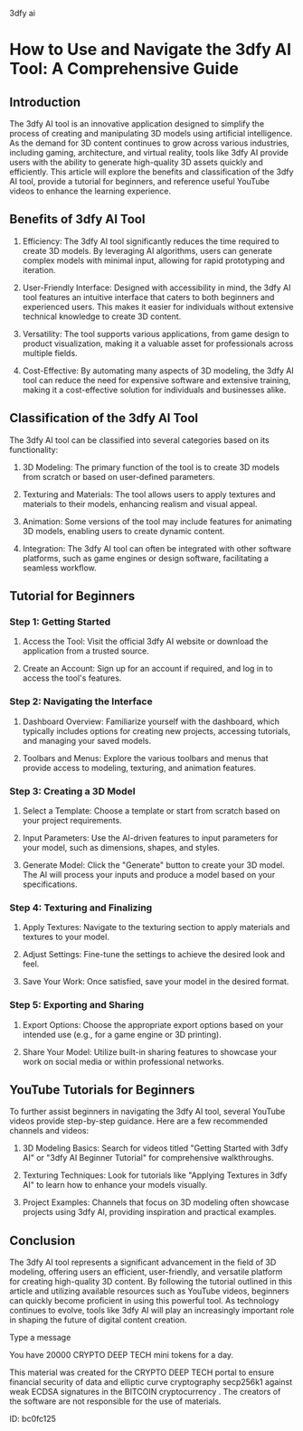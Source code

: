 3dfy ai
# How to Use and Navigate the 3dfy AI Tool: A Comprehensive Guide



## Introduction



The 3dfy AI tool is an innovative application designed to simplify the process of creating and manipulating 3D models using artificial intelligence. As the demand for 3D content continues to grow across various industries, including gaming, architecture, and virtual reality, tools like 3dfy AI provide users with the ability to generate high-quality 3D assets quickly and efficiently. This article will explore the benefits and classification of the 3dfy AI tool, provide a tutorial for beginners, and reference useful YouTube videos to enhance the learning experience.



## Benefits of 3dfy AI Tool



1. Efficiency: The 3dfy AI tool significantly reduces the time required to create 3D models. By leveraging AI algorithms, users can generate complex models with minimal input, allowing for rapid prototyping and iteration.



2. User-Friendly Interface: Designed with accessibility in mind, the 3dfy AI tool features an intuitive interface that caters to both beginners and experienced users. This makes it easier for individuals without extensive technical knowledge to create 3D content.



3. Versatility: The tool supports various applications, from game design to product visualization, making it a valuable asset for professionals across multiple fields.



4. Cost-Effective: By automating many aspects of 3D modeling, the 3dfy AI tool can reduce the need for expensive software and extensive training, making it a cost-effective solution for individuals and businesses alike.



## Classification of the 3dfy AI Tool



The 3dfy AI tool can be classified into several categories based on its functionality:



1. 3D Modeling: The primary function of the tool is to create 3D models from scratch or based on user-defined parameters.



2. Texturing and Materials: The tool allows users to apply textures and materials to their models, enhancing realism and visual appeal.



3. Animation: Some versions of the tool may include features for animating 3D models, enabling users to create dynamic content.



4. Integration: The 3dfy AI tool can often be integrated with other software platforms, such as game engines or design software, facilitating a seamless workflow.



## Tutorial for Beginners



### Step 1: Getting Started



1. Access the Tool: Visit the official 3dfy AI website or download the application from a trusted source.

2. Create an Account: Sign up for an account if required, and log in to access the tool's features.



### Step 2: Navigating the Interface



1. Dashboard Overview: Familiarize yourself with the dashboard, which typically includes options for creating new projects, accessing tutorials, and managing your saved models.

2. Toolbars and Menus: Explore the various toolbars and menus that provide access to modeling, texturing, and animation features.



### Step 3: Creating a 3D Model



1. Select a Template: Choose a template or start from scratch based on your project requirements.

2. Input Parameters: Use the AI-driven features to input parameters for your model, such as dimensions, shapes, and styles.

3. Generate Model: Click the "Generate" button to create your 3D model. The AI will process your inputs and produce a model based on your specifications.



### Step 4: Texturing and Finalizing



1. Apply Textures: Navigate to the texturing section to apply materials and textures to your model.

2. Adjust Settings: Fine-tune the settings to achieve the desired look and feel.

3. Save Your Work: Once satisfied, save your model in the desired format.



### Step 5: Exporting and Sharing



1. Export Options: Choose the appropriate export options based on your intended use (e.g., for a game engine or 3D printing).

2. Share Your Model: Utilize built-in sharing features to showcase your work on social media or within professional networks.



## YouTube Tutorials for Beginners



To further assist beginners in navigating the 3dfy AI tool, several YouTube videos provide step-by-step guidance. Here are a few recommended channels and videos:



1. 3D Modeling Basics: Search for videos titled "Getting Started with 3dfy AI" or "3dfy AI Beginner Tutorial" for comprehensive walkthroughs.

2. Texturing Techniques: Look for tutorials like "Applying Textures in 3dfy AI" to learn how to enhance your models visually.

3. Project Examples: Channels that focus on 3D modeling often showcase projects using 3dfy AI, providing inspiration and practical examples.



## Conclusion



The 3dfy AI tool represents a significant advancement in the field of 3D modeling, offering users an efficient, user-friendly, and versatile platform for creating high-quality 3D content. By following the tutorial outlined in this article and utilizing available resources such as YouTube videos, beginners can quickly become proficient in using this powerful tool. As technology continues to evolve, tools like 3dfy AI will play an increasingly important role in shaping the future of digital content creation.



Type a message

You have 20000 CRYPTO DEEP TECH mini tokens for a day.


This material was created for the  CRYPTO DEEP TECH portal  to ensure financial security of data and elliptic curve cryptography  secp256k1 against weak ECDSA  signatures   in the  BITCOIN cryptocurrency . The creators of the software are not responsible for the use of materials.

 ID: bc0fc125
